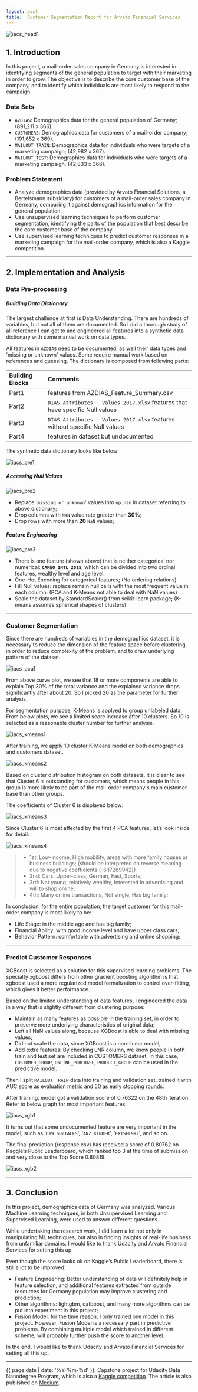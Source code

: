 ```yaml
---
layout: post
title:  Customer Segmentation Report for Arvato Financial Services
---
```


![iacs_head1](https://github.com/tma995/tma995.github.io/raw/master/_posts/img/iacs_head1.png)

## 1. Introduction

In this project, a mail-order sales company in Germany is interested in identifying segments of the general population to target with their marketing in order to grow. The objective is to describe the core customer base of the company, and to identify which individuals are most likely to respond to the campaign.<!-- more -->

### Data Sets
* `AZDIAS`: Demographics data for the general population of Germany; (891,211 x 366).
* `CUSTOMERS`: Demographics data for customers of a mail-order company; (191,652 x 369).
* `MAILOUT_TRAIN`: Demographics data for individuals who were targets of a marketing campaign; (42,982 x 367).
* `MAILOUT_TEST`: Demographics data for individuals who were targets of a marketing campaign; (42,833 x 366).

### Problem Statement
* Analyze demographics data (provided by Arvato Financial Solutions, a Bertelsmann subsidiary) for customers of a mail-order sales company in Germany, comparing it against demographics information for the general population. 
* Use unsupervised learning techniques to perform customer segmentation, identifying the parts of the population that best describe the core customer base of the company.
* Use supervised learning techniques to predict customer responses in a marketing campaign for the mail-order company, which is also a Kaggle competition.

* * *

## 2. Implementation and Analysis

### Data Pre-processing

##### Building Data Dictionary

The largest challenge at first is Data Understanding. There are hundreds of variables, but not all of them are documented. So I did a thorough study of all reference I can get to and engineered all features into a synthetic data dictionary with some manual work on data types. 

All features in `AZDIAS` need to be documented, as well their data types and 'missing or unknown' values. Some require manual work based on references and guessing. The dictionary is composed from following parts:

|Building Blocks|Comments|
|:----------|:----------|
|Part1|features from AZDIAS_Feature_Summary.csv|
|Part2|`DIAS Attributes - Values 2017.xlsx` features that have specific Null values|
|Part3|`DIAS Attributes - Values 2017.xlsx` features without specific Null values|
|Part4|features in dataset but undocumented|

The synthetic data dictionary looks like below:

![iacs_pre1](https://github.com/tma995/tma995.github.io/raw/master/_posts/img/iacs_pre1.png)

##### Accessing Null Values

![iacs_pre2](https://github.com/tma995/tma995.github.io/raw/master/_posts/img/iacs_pre2.png)

* Replace '`missing or unknown`' values into `np.nan` in dataset referring to above dictionary;
* Drop columns with `NaN` value rate greater than **30%**;
* Drop rows with more than **20** `NaN` values;

##### Feature Engineering
![iacs_pre3](https://github.com/tma995/tma995.github.io/raw/master/_posts/img/iacs_pre3.png)

* There is one feature (shown above) that is neither categorical nor numerical: **`CAMEO_INTL_2015`**, which can be divided into two ordinal features, wealthy level and age level.
* One-Hot Encoding for categorical features; (No ordering relations)
* Fill Null values: replace remain null cells with the most frequent value in each column; (PCA and K-Means not able to deal with NaN values)
* Scale the dataset by StandardScaler() from scikit-learn package; (K-means assumes spherical shapes of clusters)

* * *

### Customer Segmentation
Since there are hundreds of variables in the demographics dataset, it is necessary to reduce the dimension of the feature space before clustering, in order to reduce complexity of the problem, and to draw underlying pattern of the dataset.

![iacs_pca1](https://github.com/tma995/tma995.github.io/raw/master/_posts/img/iacs_pca1.png)

From above curve plot, we see that 18 or more components are able to explain Top 30% of the total variance and the explained variance drops significantly after about 20. So I picked 20 as the parameter for further analysis.

For segmentation purpose, K-Means is applyed to group unlabeled data. From below plots, we see a limited score increase after 10 clusters. So 10 is selected as a reasonable cluster number for further analysis.

![iacs_kmeans1](https://github.com/tma995/tma995.github.io/raw/master/_posts/img/iacs_kmeans1.png)

After training, we apply 10 cluster K-Means model on both demographics and customers dataset. 

![iacs_kmeans2](https://github.com/tma995/tma995.github.io/raw/master/_posts/img/iacs_kmeans2.png)

Based on cluster distribution histogram on both datasets, it is clear to see that Cluster 6 is outstanding for customers, which means people in this group is more likely to be part of the mail-order company's main customer base than other groups.

The coefficients of Cluster 6 is displayed below:

![iacs_kmeans3](https://github.com/tma995/tma995.github.io/raw/master/_posts/img/iacs_kmeans3.png)

Since Cluster 6 is most affected by the first 4 PCA features, let’s look inside for detail.

![iacs_kmeans4](https://github.com/tma995/tma995.github.io/raw/master/_posts/img/iacs_kmeans4.png)

>* 1st: Low-income, High mobility, areas with more family houses or business buildings; (should be interpreted on reverse meaning due to negative coefficients {-6.17289942})
>* 2nd: Cars: Upper-class, German, Fast, Sports; 
>* 3rd: Not young, relatively wealthy, Interested in advertising and will to shop online; 
>* 4th: Many online transactions, Not single, Has big family; 

In conclusion, for the entire population, the target customer for this mail-order company is most likely to be:
* Life Stage: in the middle age and has big family;
* Financial Ability: with good income level and have upper class cars;
* Behavior Pattern: comfortable with advertising and online shopping;

* * *

### Predict Customer Responses

XGBoost is selected as a solution for this supervised learning problems. The specialty xgboost differs from other gradient boosting algorithm is that xgboost used a more regularized model formalization to control over-fitting, which gives it better performance.

Based on the limited understanding of data features, I engineered the data in a way that is slightly different from clustering purpose:

* Maintain as many features as possible in the training set, in order to preserve more underlying characteristics of original data;
* Left all NaN values along, because XGBoost is able to deal with missing values;
* Did not scale the data, since XGBoost is a non-linear model;
* Add extra features: By checking LNR column, we know people in both train and test set are included in CUSTOMERS dataset. In this case, `CUSTOMER_GROUP`, `ONLINE_PURCHASE`, `PRODUCT_GROUP` can be used in the predictive model.

Then I split `MAILOUT_TRAIN` data into training and validation set, trained it with AUC score as evaluation metric and 50 as early stopping rounds.

After training, model got a validation score of 0.76322 on the 48th iteration. Refer to below graph for most important features:

![iacs_xgb1](https://github.com/tma995/tma995.github.io/raw/master/_posts/img/iacs_xgb1.png)

It turns out that some undocumented feature are very important in the model, such as '`D19_SOZIALES`', '`ANZ_KINDER`', '`EXTSEL992`', and so on.

The final prediction (response.csv) has received a score of 0.80762 on Kaggle’s Public Leaderboard, which ranked top 3 at the time of submission and very close to the Top Score 0.80819. 

![iacs_xgb2](https://github.com/tma995/tma995.github.io/raw/master/_posts/img/iacs_xgb2.png)

* * *

## 3. Conclusion

In this project, demographics data of Germany was analyzed. Various Machine Learning techniques, in both Unsupervised Learning and Supervised Learning, were used to answer different questions. 

While undertaking the research work, I did learn a lot not only in manipulating ML techniques, but also in finding insights of real-life business from unfamiliar domains. I would like to thank Udacity and Arvato Financial Services for setting this up.

Even though the score looks ok on Kaggle’s Public Leaderboard, there is still a lot to be improved:

* Feature Engineering: Better understanding of data will definitely help in feature selection, and additional features extracted from outside resources for Germany population may improve clustering and prediction;
* Other algorithms: lightgbm, catboost, and many more algorithms can be put into experiment in this project;
* Fusion Model: for the time reason, I only trained one model in this project. However, Fusion Model is a necessary part in predictive problems. By combining multiple model which trained in different scheme, will probably further push the score to another level.

In the end, I would like to thank Udacity and Arvato Financial Services for setting all this up.

* * *

{{ page.date | date: '%Y-%m-%d' }}: Capstone project for Udacity Data Nanodegree Program, which is also a [Kaggle competition](http://www.kaggle.com/t/21e6d45d4c574c7fa2d868f0e8c83140). The article is also published on [Medium](https://medium.com/@tma995/customer-segmentation-report-for-arvato-financial-services-d1f3a7bf5fb2).

